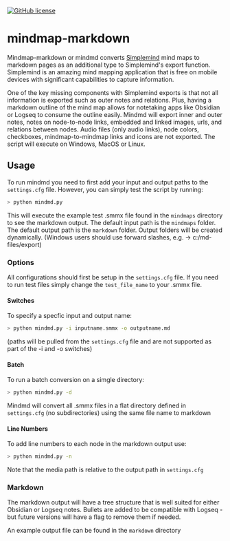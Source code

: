 [![GitHub license](https://img.shields.io/github/license/djsudduth/keep-it-markdown)](https://github.com/djsudduth/keep-it-markdown/blob/main/LICENSE)

# mindmap-markdown
Mindmap-markdown or mindmd converts [Simplemind](https://simplemind.eu/) mind maps to markdown pages as an additional type to Simplemind's export function. Simplemind is an amazing mind mapping application that is free on mobile devices with significant capabilities to capture information. 

One of the key missing components with Simplemind exports is that not all information is exported such as outer notes and relations. Plus, having a markdown outline of the mind map allows for notetaking apps like Obsidian or Logseq to consume the outline easily. Mindmd will export inner and outer notes, notes on node-to-node links, embedded and linked images, urls, and relations between nodes. Audio files (only audio links), node colors, checkboxes, mindmap-to-mindmap links and icons are not exported. The script will execute on Windows, MacOS or Linux.

## Usage
To run mindmd you need to first add your input and output paths to the `settings.cfg` file. However, you can simply test the script by running:
```bash
> python mindmd.py 
```
This will execute the example test .smmx file found in the `mindmaps` directory to see the markdown output. The default input path is the `mindmaps` folder. The default output path is the `markdown` folder. Output folders will be created dynamically. (Windows users should use forward slashes, e.g. -> c:/md-files/export)

###  Options
All configurations should first be setup in the `settings.cfg` file. If you need to run test files simply change the `test_file_name` to your .smmx file.

#### Switches
To specify a specfic input and output name:
```bash
> python mindmd.py -i inputname.smmx -o outputname.md
```
(paths will be pulled from the `settings.cfg` file and are not supported as part of the -i and -o switches)

#### Batch
To run a batch conversion on a simgle directory:
```bash
> python mindmd.py -d
```
Mindmd will convert all .smmx files in a flat directory defined in `settings.cfg` (no subdirectories) using the same file name to markdown

#### Line Numbers
To add line numbers to each node in the markdown output use:
```bash
> python mindmd.py -n
```

Note that the media path is relative to the output path in `settings.cfg`

###  Markdown
The markdown output will have a tree structure that is well suited for either Obsidian or Logseq notes. Bullets are added to be compatible with Logseq - but future versions will have a flag to remove them if needed.

An example output file can be found in the `markdown` directory

